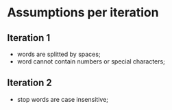 # Assumptions per iteration

## Iteration 1
- words are splitted by spaces;
- word cannot contain numbers or special characters;

## Iteration 2
- stop words are case insensitive;
